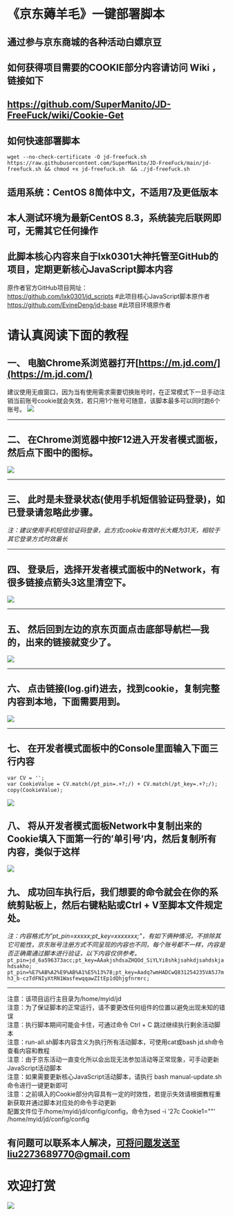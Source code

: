 # 《京东薅羊毛》一键部署脚本
## 通过参与京东商城的各种活动白嫖京豆
## 如何获得项目需要的COOKIE部分内容请访问 Wiki ，链接如下
## https://github.com/SuperManito/JD-FreeFuck/wiki/Cookie-Get
## 如何快速部署脚本
    wget --no-check-certificate -O jd-freefuck.sh https://raw.githubusercontent.com/SuperManito/JD-FreeFuck/main/jd-freefuck.sh && chmod +x jd-freefuck.sh  && ./jd-freefuck.sh

## 适用系统：CentOS 8简体中文，不适用7及更低版本
## 本人测试环境为最新CentOS 8.3，系统装完后联网即可，无需其它任何操作
## 此脚本核心内容来自于lxk0301大神托管至GitHub的项目，定期更新核心JavaScript脚本内容
原作者官方GitHub项目网址：\
https://github.com/lxk0301/jd_scripts  #此项目核心JavaScript脚本原作者\
https://github.com/EvineDeng/jd-base   #此项目环境原作者


# 请认真阅读下面的教程
## 一、	电脑Chrome系浏览器打开[https://m.jd.com/](https://m.jd.com/)
建议使用无痕窗口，因为当有使用需求需要切换账号时，在正常模式下一旦手动注销当前账号cookie就会失效，若只用1个账号可随意，该脚本最多可以同时跑6个账号。
![](https://raw.githubusercontent.com/SuperManito/JD-FreeFuck/main/course/1.png)

***

## 二、	在Chrome浏览器中按F12进入开发者模式面板，然后点下图中的图标。
![](https://raw.githubusercontent.com/SuperManito/JD-FreeFuck/main/course/2.png)

***

## 三、	此时是未登录状态(使用手机短信验证码登录)，如已登录请忽略此步骤。
_注：建议使用手机短信验证码登录，此方式cookie有效时长大概为31天，相较于其它登录方式时效最长_

***

## 四、	登录后，选择开发者模式面板中的Network，有很多链接点箭头3这里清空下。
![](https://raw.githubusercontent.com/SuperManito/JD-FreeFuck/main/course/3.png)
***

## 五、	然后回到左边的京东页面点击底部导航栏—我的，出来的链接就变少了。
![](https://raw.githubusercontent.com/SuperManito/JD-FreeFuck/main/course/4.png)

***

## 六、	点击链接(log.gif)进去，找到cookie，复制完整内容到本地，下面需要用到。
![](https://raw.githubusercontent.com/SuperManito/JD-FreeFuck/main/course/5.png)

***

## 七、	在开发者模式面板中的Console里面输入下面三行内容
`var CV = '';`\
`var CookieValue = CV.match(/pt_pin=.+?;/) + CV.match(/pt_key=.+?;/);`\
`copy(CookieValue);`

![](https://raw.githubusercontent.com/SuperManito/JD-FreeFuck/main/course/6.png)
	 
## 八、	将从开发者模式面板Network中复制出来的Cookie填入下面第一行的’单引号’内，然后复制所有内容，类似于这样
![](https://raw.githubusercontent.com/SuperManito/JD-FreeFuck/main/course/7.png)

## 九、	成功回车执行后，我们想要的命令就会在你的系统剪贴板上，然后右键粘贴或Ctrl + V至脚本文件规定处。

_注：内容格式为”pt_pin=xxxxx;pt_key=xxxxxxx;”，有如下俩种情况，不排除其它可能性，京东账号注册方式不同呈现的内容也不同，每个账号都不一样，内容是否正确需通过脚本进行验证，以下内容仅供参考。_
`pt_pin=jd_6a596373acc;pt_key=AAakjshdsaZHQOd_SiYLYi8shkjsahkdjsahdskjahdsakho;`\
`pt_pin=%E7%AB%A2%E9%AB%A1%E5%13%78;pt_key=Aadq7wmHADCwQ831254235VA5J7mh3_b-czTdFNIyXtRN1WasfewqqawZItEp1dQhjgfnrmrc;`


***





注意：该项目运行主目录为/home/myid/jd\
注意：为了保证脚本的正常运行，请不要更改任何组件的位置以避免出现未知的错误\
注意：执行脚本期间可能会卡住，可通过命令 Ctrl + C 跳过继续执行剩余活动脚本\
注意：run-all.sh脚本内容含义为执行所有活动脚本，可使用cat或bash jd.sh命令查看内容和教程\
注意：由于京东活动一直变化所以会出现无法参加活动等正常现象，可手动更新JavaScript活动脚本\
注意：如果需要更新核心JavaScript活动脚本，请执行 bash manual-update.sh 命令进行一键更新即可\
注意：之前填入的Cookie部分内容具有一定的时效性，若提示失效请根据教程重新获取并通过脚本对应处的命令手动更新\
配置文件位于/home/myid/jd/config/config，命令为sed -i '27c Cookie1=""' /home/myid/jd/config/config

## 有问题可以联系本人解决，可将问题发送至liu2273689770@gmail.com

# 欢迎打赏
![](https://raw.githubusercontent.com/SuperManito/JD-FreeFuck/main/course/Reward.png)

